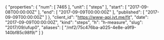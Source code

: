 {
  "properties": {
    "num": [
      7465
    ],
    "unit": [
      "steps"
    ],
    "start": [
      "2017-09-08T00:00:00Z"
    ],
    "end": [
      "2017-09-09T00:00:00Z"
    ],
    "published": [
      "2017-09-09T00:00:00Z"
    ]
  },
  "client_id": "https://www-api.jvt.me/fit",
  "date": "2017-09-09T00:00:00Z",
  "kind": "steps",
  "h": "h-measure",
  "slug": "2017/09/ufup0",
  "aliases": [
    "/mf2/75c476ba-a025-4e8e-a9f9-140bf85c98f9/"
  ]
}
